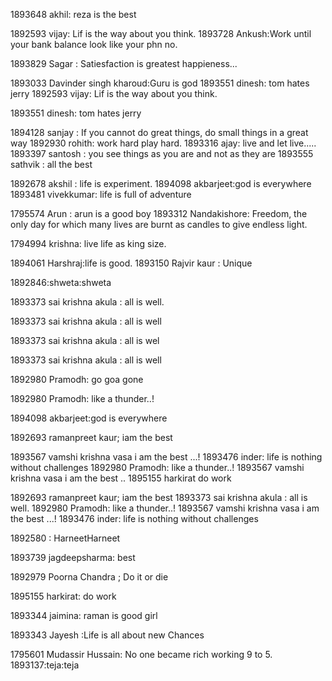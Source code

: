 1893648 akhil: reza is the best

1892593 vijay: Lif is the way about you think.
1893728 Ankush:Work until your bank balance look like your phn no.

1893829 Sagar : Satiesfaction is greatest happieness...

1893033 Davinder singh kharoud:Guru is god
1893551 dinesh: tom hates jerry
1892593 vijay: Lif is the way about you think.

1893551 dinesh: tom hates jerry


1894128 sanjay : If you cannot do great things, do small things in a great way
1892930 rohith: work hard play hard.
1893316 ajay: live and let live.....
1893397 santosh  : you see things as you are and not as they are
1893555 sathvik : all the best

1892678 akshil : life is experiment.
1894098 akbarjeet:god is everywhere
1893481 vivekkumar: life is full of adventure



1795574 Arun : arun is a good boy 
1893312 Nandakishore: Freedom, the only day for which many lives are burnt as candles to give endless light.


1794994 krishna: live life as king size.

1894061 Harshraj:life is good.
1893150  Rajvir kaur : Unique

1892846:shweta:shweta







1893373 sai krishna akula : all is well.



1893373 sai krishna akula : all is well



1893373 sai krishna akula : all is wel


1893373 sai krishna akula : all is well

1892980 Pramodh: go goa gone

1892980 Pramodh: like a thunder..!



1894098 akbarjeet:god is everywhere

1892693 ramanpreet kaur; iam the best




1893567 vamshi krishna vasa  i am the best ...!
1893476 inder: life is nothing without challenges 
1892980 Pramodh: like a thunder..!
1893567 vamshi krishna vasa  i am the best ..
1895155 harkirat do work


1892693 ramanpreet kaur; iam the best
1893373 sai krishna akula : all is well.
1892980 Pramodh: like a thunder..!
1893567 vamshi krishna vasa  i am the best ...!
1893476 inder: life is nothing without challenges 

1892580 : HarneetHarneet

1893739 jagdeepsharma: best

1892979 Poorna Chandra ; Do it or die

1895155 harkirat: do work 

1893344 jaimina: raman is good girl

1893343 Jayesh :Life is all about new Chances

1795601 Mudassir Hussain: No one became rich working 9 to 5.
1893137:teja:teja
